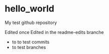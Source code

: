 # hello_world
My test github repository

Edited once 
Edited in the readme-edits branche
  - to to test commits
  - to test branches
